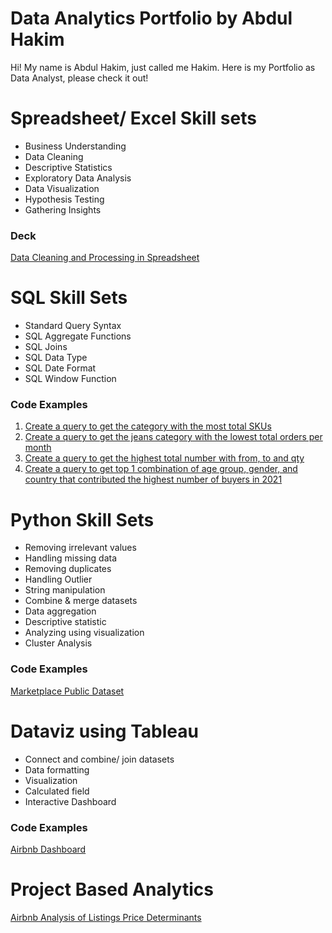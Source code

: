 # Data Analytics Portfolio by Abdul Hakim
Hi! My name is Abdul Hakim, just called me Hakim. Here is my Portfolio as Data Analyst, please check it out!

# Spreadsheet/ Excel Skill sets
* Business Understanding
* Data Cleaning
* Descriptive Statistics
* Exploratory Data Analysis
* Data Visualization
* Hypothesis Testing
* Gathering Insights

### Deck
[Data Cleaning and Processing in Spreadsheet](https://drive.google.com/file/d/10fB-v97KQqtr1hRuNIkbsLRYNUtSgniH/view)

# SQL Skill Sets
* Standard Query Syntax
* SQL Aggregate Functions
* SQL Joins
* SQL Data Type
* SQL Date Format
* SQL Window Function

### Code Examples
1. [Create a query to get the category with the most total SKUs](https://console.cloud.google.com/bigquery?sq=28093896891:8c019180248946b69c176f2fbd6d2b8c)
2. [Create a query to get the jeans category with the lowest total orders per month](https://console.cloud.google.com/bigquery?sq=28093896891:378323aee80e49ac82b554c64b15cdcb)
3. [Create a query to get the highest total number with from, to and qty](https://console.cloud.google.com/bigquery?sq=28093896891:d42a861cf0bf415099691006543e444f)
4. [Create a query to get top 1 combination of age group, gender, and country that contributed the highest number of buyers in 2021](https://console.cloud.google.com/bigquery?sq=28093896891:5b50ee8277b2489b8341246404380ce6)

# Python Skill Sets
* Removing irrelevant values
* Handling missing data
* Removing duplicates
* Handling Outlier
* String manipulation
* Combine & merge datasets
* Data aggregation
* Descriptive statistic
* Analyzing using visualization
* Cluster Analysis

### Code Examples
[Marketplace Public Dataset](https://github.com/abdhkm/PortoHakim/blob/main/Intermediate_Assigment_Abdul_Hakim.ipynb)

# Dataviz using Tableau
* Connect and combine/ join datasets
* Data formatting
* Visualization
* Calculated field
* Interactive Dashboard

### Code Examples
[Airbnb Dashboard](https://public.tableau.com/app/profile/abdul.hakim3963/viz/AirbnbListingPerformanceDashboard_16939914217410/DashboardEdit?publish=yes)

# Project Based Analytics
[Airbnb Analysis of Listings Price Determinants](https://drive.google.com/file/d/1pCc9slBdgRVWIDtpDeI_iVzfqwkCsHCi/view)

